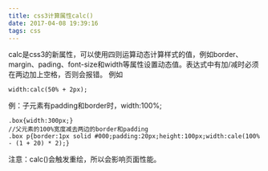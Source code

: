 ```yaml
---
title: css3计算属性calc()
date: 2017-04-08 19:39:16
tags: css
---
```


calc是css3的新属性，可以使用四则运算动态计算样式的值，例如border、margin、pading、font-size和width等属性设置动态值。表达式中有加/减时必须在两边加上空格，否则会报错。
例如
```
width:calc(50% + 2px);
```
例：子元素有padding和border时，width:100%;
```
.box{width:300px;}
//父元素的100%宽度减去两边的border和padding
.box p{border:1px solid #000;padding:20px;height:100px;width:cale(100% - (1 + 20) * 2);}
```
注意：calc()会触发重绘，所以会影响页面性能。